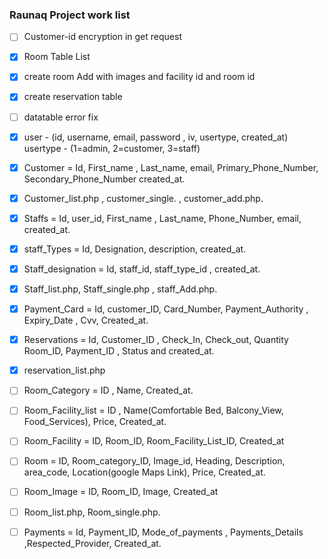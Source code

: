 ### Raunaq Project work list

* [ ] Customer-id encryption in get request

* [x] Room Table List

* [x] create room Add with images and facility id and room id

* [x] create reservation table

* [ ] datatable error fix

* [x] user - (id, username, email, password , iv, usertype, created_at)
  usertype - (1=admin, 2=customer, 3=staff)

* [x] Customer = Id,  First_name , Last_name, email, Primary_Phone_Number, Secondary_Phone_Number created_at.

* [x] Customer_list.php , customer_single. , customer_add.php.

* [x] Staffs = Id, user_id, First_name , Last_name, Phone_Number, email, created_at.

* [x] staff_Types = Id, Designation, description, created_at.

* [x] Staff_designation = Id, staff_id, staff_type_id , created_at.

<!-- manager : manages customer services , Room facilities , and staff details.
 || supervisor : adds staff details.
 || Receptionist : adds new customers, updates the customer details and extension in stay -->

<!-- ajax data format add staff in single form-->

 <!-- {
    user_details:{
        username:"",
        password:"",
        iv:"",
        name:"",
        email:"",
    }
    staf_detail:{ 
        f_name:"",
        l_name:"",
        email:"",
        p_no:"",
        s_no:"",
        staff_type_ids: [1,2,3,4,5]
     }
}
-->

* [x] Staff_list.php, Staff_single.php , staff_Add.php.

* [x] Payment_Card = Id, customer_ID, Card_Number, Payment_Authority , Expiry_Date , Cvv, Created_at.

* [x] Reservations = Id, Customer_ID , Check_In, Check_out, Quantity Room_ID, Payment_ID , Status and created_at.

* [x] reservation_list.php

* [ ] Room_Category = ID , Name, Created_at.

* [ ] Room_Facility_list = ID , Name(Comfortable Bed, Balcony_View, Food_Services), Price, Created_at.

* [ ] Room_Facility = ID, Room_ID, Room_Facility_List_ID, Created_at

* [ ] Room = ID, Room_category_ID, Image_id, Heading, Description, area_code, Location(google Maps Link), Price, Created_at.

* [ ] Room_Image = ID, Room_ID, Image, Created_at

* [ ] Room_list.php, Room_single.php.

* [ ] Payments = Id, Payment_ID, Mode_of_payments , Payments_Details ,Respected_Provider, Created_at.

<!-- {
    custtomer_detail:{ 
        f_name:"",
        l_name:"",
        email:"",
        p_no:"",
        s_no:"",
     },
     customer_card:[
         {
         card_no:"123456789",
         cvv:"",
         exp:""
        }
         {
         card_no:"908765432",
         cvv:"",
         exp:""
        }
    ]
} -->

<!-- fiu-vgzz-nsd -->

<!-- https://nukepin.in/demo/project/hotels/ -->
